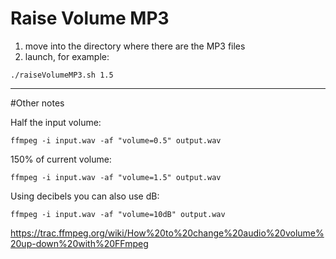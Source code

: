 # Raise Volume MP3

1. move into the directory where there are the MP3 files
2. launch, for example: 

`./raiseVolumeMP3.sh 1.5`

-----------------

#Other notes

Half the input volume:

`ffmpeg -i input.wav -af "volume=0.5" output.wav`

150% of current volume:

`ffmpeg -i input.wav -af "volume=1.5" output.wav`

Using decibels you can also use dB:

`ffmpeg -i input.wav -af "volume=10dB" output.wav`

https://trac.ffmpeg.org/wiki/How%20to%20change%20audio%20volume%20up-down%20with%20FFmpeg
